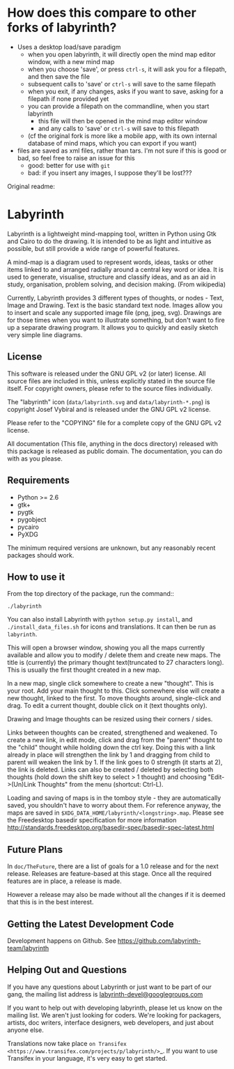 How does this compare to other forks of labyrinth?
===============================

* Uses a desktop load/save paradigm
  * when you open labyrinth, it will directly open the mind map editor window, with a new mind map
  * when you choose 'save', or press `ctrl-s`, it will ask you for a filepath, and then save the file
  * subsequent calls to 'save' or `ctrl-s` will save to the same filepath
  * when you exit, if any changes, asks if you want to save, asking for a filepath if none provided yet
  * you can provide a filepath on the commandline, when you start labyrinth
    * this file will then be opened in the mind map editor window
    * and any calls to 'save' or `ctrl-s` will save to this filepath
  * (cf the original fork is more like a mobile app, with its own internal database of mind maps, which you can export if you want)
* files are saved as xml files, rather than tars.  I'm not sure if this is good or bad, so feel free to raise an issue for this
  * good: better for use with `git`
  * bad: if you insert any images, I suppose they'll be lost???

Original readme:

Labyrinth
=========

Labyrinth is a lightweight mind-mapping tool, written in Python using Gtk and
Cairo to do the drawing.  It is intended to be as light and intuitive as
possible, but still provide a wide range of powerful features.

A mind-map is a diagram used to represent words, ideas, tasks or other items
linked to and arranged radially around a central key word or idea. It is used
to generate, visualise, structure and classify ideas, and as an aid in study,
organisation, problem solving, and decision making. (From wikipedia)

Currently, Labyrinth provides 3 different types of thoughts, or nodes - Text,
Image and Drawing.  Text is the basic standard text node.  Images allow you to
insert and scale any supported image file (png, jpeg, svg).  Drawings are for
those times when you want to illustrate something, but don't want to fire up
a separate drawing program.  It allows you to quickly and easily sketch very
simple line diagrams.

License
-------

This software is released under the GNU GPL v2 (or later) license.  All source
files are included in this, unless explicitly stated in the source file itself.
For copyright owners, please refer to the source files individually.

The "labyrinth" icon (``data/labyrinth.svg`` and ``data/labyrinth-*.png``) is
copyright Josef Vybíral and is released under the GNU GPL v2 license.

Please refer to the "COPYING" file for a complete copy of the GNU GPL v2
license.

All documentation (This file, anything in the docs directory) released with
this package is released as public domain.  The documentation, you can do with
as you please.

Requirements
------------

* Python >= 2.6
* gtk+
* pygtk
* pygobject
* pycairo
* PyXDG

The minimum required versions are unknown, but any reasonably recent packages
should work.

How to use it
-------------

From the top directory of the package, run the command::

    ./labyrinth

You can also install Labyrinth with ``python setup.py install``, and
``./install_data_files.sh`` for icons and translations. It can then be run as
``labyrinth``.

This will open a browser window, showing you all the maps currently available
and allow you to modify / delete them and create new maps.  The title is
(currently) the primary thought text(truncated to 27 characters long).  This is
usually the first thought created in a new map.

In a new map, single click somewhere to create a new "thought".  This is your
root.  Add your main thought to this.  Click somewhere else will create a new
thought, linked to the first.  To move thoughts around, single-click and drag.
To edit a current thought, double click on it (text thoughts only).

Drawing and Image thoughts can be resized using their corners / sides.

Links between thoughts can be created, strengthened and weakened.  To create a
new link, in edit mode, click and drag from the "parent" thought to the "child"
thought while holding down the ctrl key.  Doing this with a link already in
place will strengthen the link by 1 and dragging from child to parent will
weaken the link by 1.  If the link goes to 0 strength (it starts at 2),
the link is deleted.  Links can also be created / deleted by selecting both
thoughts (hold down the shift key to select > 1 thought) and choosing
"Edit->(Un)Link Thoughts" from the menu (shortcut: Ctrl-L).

Loading and saving of maps is in the tomboy style - they are automatically
saved, you shouldn't have to worry about them.  For reference anyway, the maps
are saved in ``$XDG_DATA_HOME/labyrinth/<longstring>.map``. Please see the Freedesktop 
basedir specification for more information http://standards.freedesktop.org/basedir-spec/basedir-spec-latest.html

Future Plans
------------

In ``doc/TheFuture``, there are a list of goals for a 1.0 release and for the next
release. Releases are feature-based at this stage. Once all the required
features are in place, a release is made.

However a release may also be made without all the changes if it is deemed
that this is in the best interest.

Getting the Latest Development Code
-----------------------------------

Development happens on Github. See https://github.com/labyrinth-team/labyrinth

Helping Out and Questions
-------------------------

If you have any questions about Labyrinth or just want to be part of our gang,
the mailing list address is labyrinth-devel@googlegroups.com

If you want to help out with developing labyrinth, please let us know on the
mailing list.  We aren't just looking for coders.  We're looking for packagers,
artists, doc writers, interface designers, web developers, and just about
anyone else.

Translations now take place `on Transifex <https://www.transifex.com/projects/p/labyrinth/>`_.
If you want to use Transifex in your language, it's very easy to get started.
